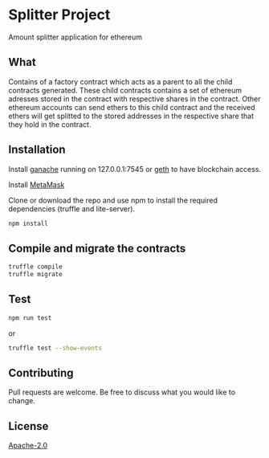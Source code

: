 # Splitter Project
Amount splitter application for ethereum

## What

Contains of a factory contract which acts as a parent to all the child contracts generated.
These child contracts contains a set of ethereum adresses stored in the contract with respective shares in the contract.
Other ethereum accounts can send ethers to this child contract and the received ethers will get splitted to the stored addresses in the respective share that they hold in the contract.

## Installation

Install [ganache](https://github.com/trufflesuite/ganache) running on 127.0.0.1:7545 
or [geth](https://geth.ethereum.org/) to have blockchain access.

Install [MetaMask](https://metamask.io)

Clone or download the repo and use npm to install the required dependencies (truffle and lite-server).

```bash
npm install
```

## Compile and migrate the contracts

```bash
truffle compile
truffle migrate
```

## Test

```bash
npm run test
```
or

```bash
truffle test --show-events
```

## Contributing
Pull requests are welcome. Be free to discuss what you would like to change.

## License
[Apache-2.0](https://choosealicense.com/licenses/apache-2.0/)
